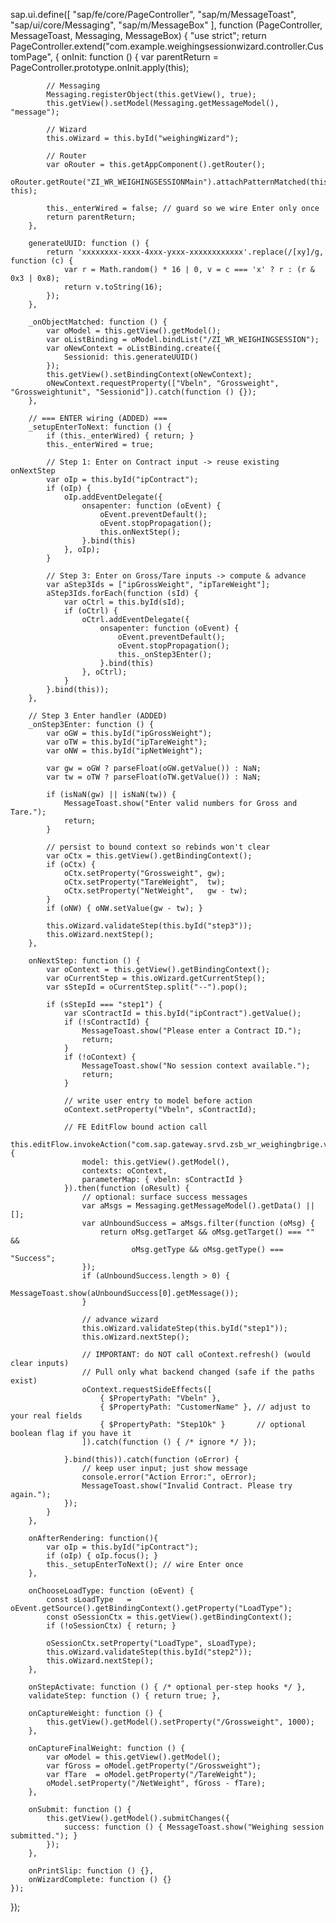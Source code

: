 sap.ui.define([
    "sap/fe/core/PageController",
    "sap/m/MessageToast",
    "sap/ui/core/Messaging",
    "sap/m/MessageBox"
], function (PageController, MessageToast, Messaging, MessageBox) {
    "use strict";
    return PageController.extend("com.example.weighingsessionwizard.controller.CustomPage", {
        onInit: function () {
            var parentReturn = PageController.prototype.onInit.apply(this);

            // Messaging
            Messaging.registerObject(this.getView(), true);
            this.getView().setModel(Messaging.getMessageModel(), "message");

            // Wizard
            this.oWizard = this.byId("weighingWizard");

            // Router
            var oRouter = this.getAppComponent().getRouter();
            oRouter.getRoute("ZI_WR_WEIGHINGSESSIONMain").attachPatternMatched(this._onObjectMatched, this);

            this._enterWired = false; // guard so we wire Enter only once
            return parentReturn;
        },

        generateUUID: function () {
            return 'xxxxxxxx-xxxx-4xxx-yxxx-xxxxxxxxxxxx'.replace(/[xy]/g, function (c) {
                var r = Math.random() * 16 | 0, v = c === 'x' ? r : (r & 0x3 | 0x8);
                return v.toString(16);
            });
        },

        _onObjectMatched: function () {
            var oModel = this.getView().getModel();
            var oListBinding = oModel.bindList("/ZI_WR_WEIGHINGSESSION");
            var oNewContext = oListBinding.create({
                Sessionid: this.generateUUID()
            });
            this.getView().setBindingContext(oNewContext);
            oNewContext.requestProperty(["Vbeln", "Grossweight", "Grossweightunit", "Sessionid"]).catch(function () {});
        },

        // === ENTER wiring (ADDED) ===
        _setupEnterToNext: function () {
            if (this._enterWired) { return; }
            this._enterWired = true;

            // Step 1: Enter on Contract input -> reuse existing onNextStep
            var oIp = this.byId("ipContract");
            if (oIp) {
                oIp.addEventDelegate({
                    onsapenter: function (oEvent) {
                        oEvent.preventDefault();
                        oEvent.stopPropagation();
                        this.onNextStep();
                    }.bind(this)
                }, oIp);
            }

            // Step 3: Enter on Gross/Tare inputs -> compute & advance
            var aStep3Ids = ["ipGrossWeight", "ipTareWeight"];
            aStep3Ids.forEach(function (sId) {
                var oCtrl = this.byId(sId);
                if (oCtrl) {
                    oCtrl.addEventDelegate({
                        onsapenter: function (oEvent) {
                            oEvent.preventDefault();
                            oEvent.stopPropagation();
                            this._onStep3Enter();
                        }.bind(this)
                    }, oCtrl);
                }
            }.bind(this));
        },

        // Step 3 Enter handler (ADDED)
        _onStep3Enter: function () {
            var oGW = this.byId("ipGrossWeight");
            var oTW = this.byId("ipTareWeight");
            var oNW = this.byId("ipNetWeight");

            var gw = oGW ? parseFloat(oGW.getValue()) : NaN;
            var tw = oTW ? parseFloat(oTW.getValue()) : NaN;

            if (isNaN(gw) || isNaN(tw)) {
                MessageToast.show("Enter valid numbers for Gross and Tare.");
                return;
            }

            // persist to bound context so rebinds won't clear
            var oCtx = this.getView().getBindingContext();
            if (oCtx) {
                oCtx.setProperty("Grossweight", gw);
                oCtx.setProperty("TareWeight",  tw);
                oCtx.setProperty("NetWeight",   gw - tw);
            }
            if (oNW) { oNW.setValue(gw - tw); }

            this.oWizard.validateStep(this.byId("step3"));
            this.oWizard.nextStep();
        },

        onNextStep: function () {
            var oContext = this.getView().getBindingContext();
            var oCurrentStep = this.oWizard.getCurrentStep();
            var sStepId = oCurrentStep.split("--").pop();

            if (sStepId === "step1") {
                var sContractId = this.byId("ipContract").getValue();
                if (!sContractId) {
                    MessageToast.show("Please enter a Contract ID.");
                    return;
                }
                if (!oContext) {
                    MessageToast.show("No session context available.");
                    return;
                }

                // write user entry to model before action
                oContext.setProperty("Vbeln", sContractId);

                // FE EditFlow bound action call
                this.editFlow.invokeAction("com.sap.gateway.srvd.zsb_wr_weighingbrige.v0001.identifyCard(...)", {
                    model: this.getView().getModel(),
                    contexts: oContext,
                    parameterMap: { vbeln: sContractId }
                }).then(function (oResult) {
                    // optional: surface success messages
                    var aMsgs = Messaging.getMessageModel().getData() || [];
                    var aUnboundSuccess = aMsgs.filter(function (oMsg) {
                        return oMsg.getTarget && oMsg.getTarget() === "" &&
                               oMsg.getType && oMsg.getType() === "Success";
                    });
                    if (aUnboundSuccess.length > 0) {
                        MessageToast.show(aUnboundSuccess[0].getMessage());
                    }

                    // advance wizard
                    this.oWizard.validateStep(this.byId("step1"));
                    this.oWizard.nextStep();

                    // IMPORTANT: do NOT call oContext.refresh() (would clear inputs)
                    // Pull only what backend changed (safe if the paths exist)
                    oContext.requestSideEffects([
                        { $PropertyPath: "Vbeln" },
                        { $PropertyPath: "CustomerName" }, // adjust to your real fields
                        { $PropertyPath: "Step1Ok" }       // optional boolean flag if you have it
                    ]).catch(function () { /* ignore */ });

                }.bind(this)).catch(function (oError) {
                    // keep user input; just show message
                    console.error("Action Error:", oError);
                    MessageToast.show("Invalid Contract. Please try again.");
                });
            }
        },

        onAfterRendering: function(){
            var oIp = this.byId("ipContract");
            if (oIp) { oIp.focus(); }
            this._setupEnterToNext(); // wire Enter once
        },

        onChooseLoadType: function (oEvent) {
            const sLoadType   = oEvent.getSource().getBindingContext().getProperty("LoadType");
            const oSessionCtx = this.getView().getBindingContext();
            if (!oSessionCtx) { return; }

            oSessionCtx.setProperty("LoadType", sLoadType);
            this.oWizard.validateStep(this.byId("step2"));
            this.oWizard.nextStep();
        },

        onStepActivate: function () { /* optional per-step hooks */ },
        validateStep: function () { return true; },

        onCaptureWeight: function () {
            this.getView().getModel().setProperty("/Grossweight", 1000);
        },

        onCaptureFinalWeight: function () {
            var oModel = this.getView().getModel();
            var fGross = oModel.getProperty("/Grossweight");
            var fTare  = oModel.getProperty("/TareWeight");
            oModel.setProperty("/NetWeight", fGross - fTare);
        },

        onSubmit: function () {
            this.getView().getModel().submitChanges({
                success: function () { MessageToast.show("Weighing session submitted."); }
            });
        },

        onPrintSlip: function () {},
        onWizardComplete: function () {}
    });
});

